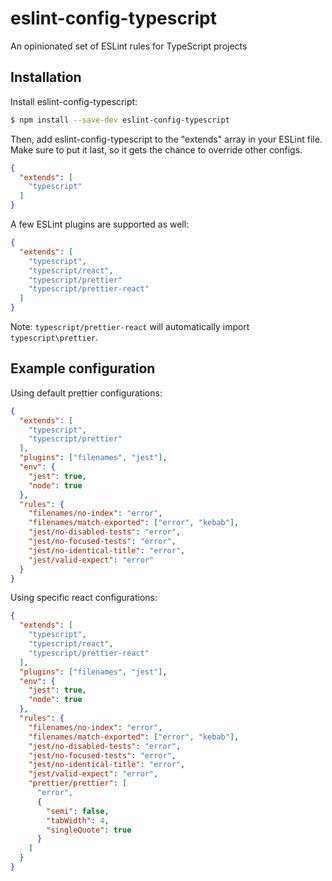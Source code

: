 # eslint-config-typescript
An opinionated set of ESLint rules for TypeScript projects

## Installation
Install eslint-config-typescript:

```bash
$ npm install --save-dev eslint-config-typescript
```

Then, add eslint-config-typescript to the "extends" array in your ESLint file. 
Make sure to put it last, so it gets the chance to override other configs.

```json
{
  "extends": [
    "typescript"
  ]
}
```

A few ESLint plugins are supported as well:
```json
{
  "extends": [
    "typescript",
    "typescript/react",
    "typescript/prettier"
    "typescript/prettier-react"
  ]
}
```

Note: `typescript/prettier-react` will automatically import `typescript\prettier`.

## Example configuration
Using default prettier configurations:
```json
{
  "extends": [
    "typescript",
    "typescript/prettier"    
  ],
  "plugins": ["filenames", "jest"],
  "env": {    
    "jest": true,
    "node": true
  },
  "rules": {
    "filenames/no-index": "error",
    "filenames/match-exported": ["error", "kebab"],
    "jest/no-disabled-tests": "error",
    "jest/no-focused-tests": "error",
    "jest/no-identical-title": "error",
    "jest/valid-expect": "error"
  }
}
```

Using specific react configurations:
```json
{
  "extends": [
    "typescript",
    "typescript/react",
    "typescript/prettier-react"
  ],
  "plugins": ["filenames", "jest"],
  "env": {    
    "jest": true,
    "node": true
  },
  "rules": {
    "filenames/no-index": "error",
    "filenames/match-exported": ["error", "kebab"],
    "jest/no-disabled-tests": "error",
    "jest/no-focused-tests": "error",
    "jest/no-identical-title": "error",
    "jest/valid-expect": "error",
    "prettier/prettier": [
      "error",
      {
        "semi": false,
        "tabWidth": 4,
        "singleQuote": true
      }
    ]
  }
}
```
